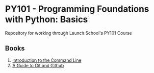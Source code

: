 # PY101 - Programming Foundations with Python: Basics
Repository for working through Launch School's PY101 Course

## Books
1. [Introduction to the Command Line](https://launchschool.com/books/command_line)
1. [A Guide to Git and Github](https://launchschool.com/books/git)
